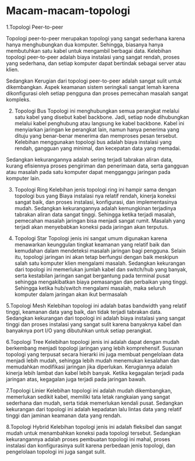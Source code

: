 # Macam-macam-topologi
1.Topologi Peer-to-peer 

Topologi peer-to-peer merupakan topologi yang sangat sederhana karena hanya menghubungkan dua komputer. Sehingga, biasanya hanya membutuhkan satu kabel untuk mengambil berbagai data.
Kelebihan topologi peer-to-peer adalah biaya instalasi yang sangat rendah, proses yang sederhana, dan setiap komputer dapat bertindak sebagai server atau klien. 

Sedangkan Kerugian dari topologi peer-to-peer adalah sangat sulit untuk dikembangkan. Aspek keamanan sistem seringkali sangat lemah karena dikonfigurasi oleh setiap pengguna dan proses pemecahan masalah sangat kompleks.

2. Topologi Bus
Topologi ini menghubungkan semua perangkat melalui satu kabel  yang disebut kabel backbone. Jadi, setiap node dihubungkan melalui kabel penghubung atau langsung ke kabel backbone. Kabel ini menyiarkan jaringan ke perangkat lain, namun hanya penerima yang dituju yang benar-benar menerima dan memproses pesan tersebut.
Kelebihan menggunakan topologi bus adalah biaya instalasi yang rendah, gangguan yang minimal, dan kecepatan data yang memadai.

Sedangkan kekurangannya adalah sering terjadi tabrakan aliran data, kurang efisiennya proses pengiriman dan penerimaan data, serta gangguan atau masalah pada satu komputer dapat mengganggu jaringan pada komputer lain.

3. Topologi Ring
Kelebihan jenis topologi ring ini hampir sama dengan topologi bus yang Biaya instalasi nya relatif rendah, kinerja koneksi sangat baik, dan proses instalasi, konfigurasi, dan implementasinya mudah.
Sedangkan kekurangannya adalah kemungkinan terjadinya tabrakan aliran data sangat tinggi. Sehingga ketika terjadi masalah, pemecahan masalah jaringan bisa menjadi sangat rumit. Masalah yang terjadi akan menyebabkan koneksi pada jaringan akan terputus.

5. Topologi Star
Topologi jenis ini sangat umum digunakan karena menawarkan keunggulan tingkat keamanan yang relatif baik dan kemudahan  dalam mendeteksi masalah jaringan bagi pengguna. Selain itu, topologi jaringan  ini akan tetap berfungsi dengan baik meskipun salah satu komputer klien mengalami masalah.
Sedangkan kekurangan dari topologi ini memerlukan jumlah kabel dan switch/hub yang banyak, serta  kestabilan jaringan sangat bergantung pada terminal pusat sehingga mengakibatkan biaya pemasangan dan perbaikan yang tinggi. Sehingga ketika hub/switch mengalami masalah, maka seluruh komputer dalam jaringan akan ikut bermasalah

5.Topologi Mesh
Kelebihan topologi ini adalah batas bandwidth yang relatif tinggi, keamanan data yang  baik, dan tidak  terjadi tabrakan data.
Sedangkan kekurangan dari topologi ini adalah biaya instalasi yang sangat tinggi dan proses instalasi yang sangat sulit karena banyaknya kabel dan banyaknya port I/O yang dibutuhkan untuk setiap perangkat.

6.Topologi Tree 
Kelebihan topologi jenis  ini adalah dapat dengan mudah berkembang menjadi topologi jaringan yang lebih komprehensif. Susunan topologi yang terpusat secara hierarki ini juga membuat pengelolaan data menjadi lebih mudah, sehingga lebih mudah menemukan  kesalahan dan memudahkan modifikasi jaringan jika diperlukan.
Kerugiannya adalah  kinerja lebih lambat dan kabel lebih banyak. Ketika kegagalan terjadi  pada jaringan atas, kegagalan juga terjadi pada jaringan bawah.

7.Topologi Linier
Kelebihan  topologi ini adalah mudah dikembangkan, memerlukan sedikit kabel, memiliki tata letak rangkaian yang sangat sederhana dan mudah, serta tidak memerlukan kendali pusat.
Sedangkan kekurangan dari topologi ini adalah kepadatan lalu lintas data yang relatif tinggi dan jaminan keamanan data yang rendah.

8.Topologi Hybrid
Kelebihan  topologi jenis ini adalah  fleksibel dan sangat mudah untuk menambahkan koneksi pada topologi tersebut.
Sedangkan kekurangannya adalah proses pembuatan topologi ini mahal, proses instalasi dan konfigurasinya sulit karena perbedaan jenis topologi, dan pengelolaan topologi ini juga sangat sulit.

